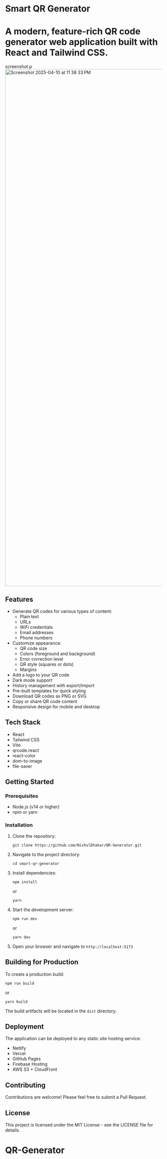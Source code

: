 # Smart QR Generator

# A modern, feature-rich QR code generator web application built with React and Tailwind CSS.

screenshot.p<img width="1658" alt="Screenshot 2025-04-10 at 11 38 33 PM" src="https://github.com/user-attachments/assets/5fa1221a-0930-4381-a931-fe313e20450c" />

## Features

- Generate QR codes for various types of content:
  - Plain text
  - URLs
  - WiFi credentials
  - Email addresses
  - Phone numbers
- Customize appearance:
  - QR code size
  - Colors (foreground and background)
  - Error correction level
  - QR style (squares or dots)
  - Margins
- Add a logo to your QR code
- Dark mode support
- History management with export/import
- Pre-built templates for quick styling
- Download QR codes as PNG or SVG
- Copy or share QR code content
- Responsive design for mobile and desktop

## Tech Stack

- React
- Tailwind CSS
- Vite
- qrcode.react
- react-color
- dom-to-image
- file-saver

## Getting Started

### Prerequisites

- Node.js (v14 or higher)
- npm or yarn

### Installation

1. Clone the repository:
   ```
   git clone https://github.com/NishulDhakar/QR-Generator.git
   ```

2. Navigate to the project directory:
   ```
   cd smart-qr-generator
   ```

3. Install dependencies:
   ```
   npm install
   ```
   or
   ```
   yarn
   ```

4. Start the development server:
   ```
   npm run dev
   ```
   or
   ```
   yarn dev
   ```

5. Open your browser and navigate to `http://localhost:5173`

## Building for Production

To create a production build:

```
npm run build
```

or

```
yarn build
```

The build artifacts will be located in the `dist` directory.

## Deployment

The application can be deployed to any static site hosting service:

- Netlify
- Vercel
- GitHub Pages
- Firebase Hosting
- AWS S3 + CloudFront

## Contributing

Contributions are welcome! Please feel free to submit a Pull Request.

## License

This project is licensed under the MIT License - see the LICENSE file for details.
# QR-Generator
